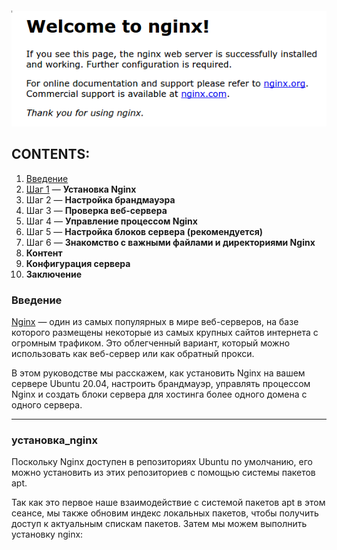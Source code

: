 <h4 align="center">
  <img alt="Welcome to nginx" src="welcome_to_nginx.png">
</h4>



## CONTENTS:
  1.  [Введение](#введение)
  2.  [Шаг 1](#установка_nginx) — **Установка Nginx**
  3. Шаг 2 — **Настройка брандмауэра**
  4. Шаг 3 — **Проверка веб-сервера**
  5. Шаг 4 — **Управление процессом Nginx**
  6. Шаг 5 — **Настройка блоков сервера (рекомендуется)**
  7. Шаг 6 — **Знакомство с важными файлами и директориями Nginx**
  8. **Контент**
  9. **Конфигурация сервера**
  10. **Заключение**  





### Введение

[Nginx](https://nginx.org/ru/ "nginx.org") — один из самых популярных в мире веб-серверов, на базе которого размещены некоторые из самых крупных сайтов интернета с огромным трафиком. Это облегченный вариант, который можно использовать как веб-сервер или как обратный прокси.

В этом руководстве мы расскажем, как установить Nginx на вашем сервере Ubuntu 20.04, настроить брандмауэр, управлять процессом Nginx и создать блоки сервера для хостинга более одного домена с одного сервера.

---

### установка_nginx

Поскольку Nginx доступен в репозиториях Ubuntu по умолчанию, его можно установить из этих репозиториев с помощью системы пакетов apt.

Так как это первое наше взаимодействие с системой пакетов apt в этом сеансе, мы также обновим индекс локальных пакетов, чтобы получить доступ к актуальным спискам пакетов. Затем мы можем выполнить установку nginx:
